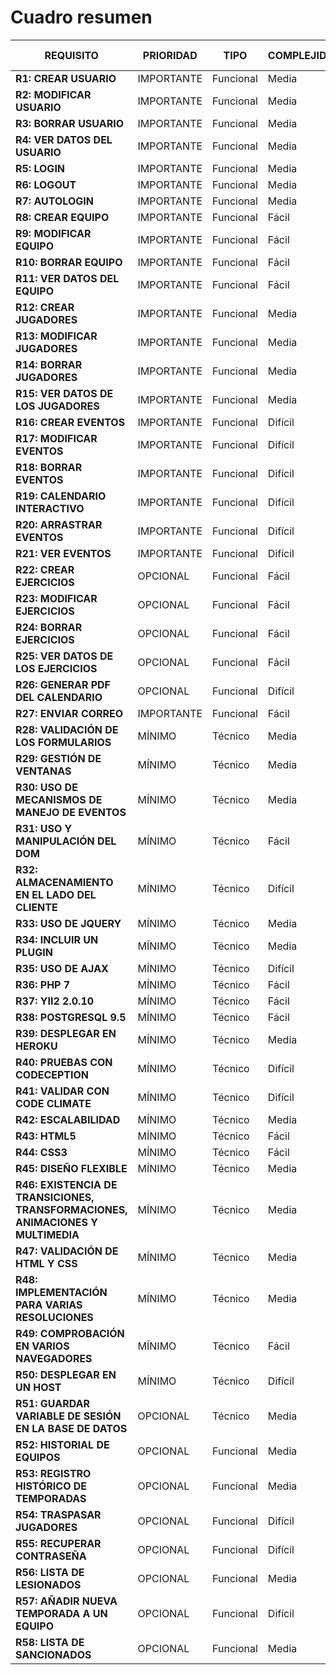 Cuadro resumen
====================
| **REQUISITO** | **PRIORIDAD** | **TIPO** | **COMPLEJIDAD** | **ENTREGA PLANIFICADA** | **ENTREGA REALIZADA** | **Nº ISSUE** |
| ----------    | ----------    | -------- | -------------   | ---------               | -----------           | ---------- |
| **R1: CREAR USUARIO** | IMPORTANTE | Funcional | Media | v1  | v1  | [1](https://github.com/christianchf/misterfut/issues/1) |
| **R2: MODIFICAR USUARIO** | IMPORTANTE | Funcional | Media | v1 | v1 | [2](https://github.com/christianchf/misterfut/issues/2) |
| **R3: BORRAR USUARIO** | IMPORTANTE | Funcional | Media | v1 | v1 | [3](https://github.com/christianchf/misterfut/issues/3) |
| **R4: VER DATOS DEL USUARIO** | IMPORTANTE | Funcional | Media | v1 | v1 | [4](https://github.com/christianchf/misterfut/issues/4) |
| **R5: LOGIN** | IMPORTANTE | Funcional | Media | v1 | v1 | [5](https://github.com/christianchf/misterfut/issues/5) |
| **R6: LOGOUT** | IMPORTANTE | Funcional | Media | v1 | v1 | [6](https://github.com/christianchf/misterfut/issues/6) |
| **R7: AUTOLOGIN** | IMPORTANTE | Funcional | Media | v1 | v1 | [7](https://github.com/christianchf/misterfut/issues/7) |
| **R8: CREAR EQUIPO** | IMPORTANTE | Funcional | Fácil | v1 | v1 | [8](https://github.com/christianchf/misterfut/issues/8) |
| **R9: MODIFICAR EQUIPO** | IMPORTANTE | Funcional | Fácil | v1 | v1 | [9](https://github.com/christianchf/misterfut/issues/9) |
| **R10: BORRAR EQUIPO** | IMPORTANTE | Funcional | Fácil | v1 | v1 | [10](https://github.com/christianchf/misterfut/issues/10) |
| **R11: VER DATOS DEL EQUIPO** | IMPORTANTE | Funcional | Fácil | v1 | v1 | [11](https://github.com/christianchf/misterfut/issues/11) |
| **R12: CREAR JUGADORES** | IMPORTANTE | Funcional | Media | v2 | v1 | [19](https://github.com/christianchf/misterfut/issues/19) |
| **R13: MODIFICAR JUGADORES** | IMPORTANTE | Funcional | Media | v2 | v1 | [20](https://github.com/christianchf/misterfut/issues/20) |
| **R14: BORRAR JUGADORES** | IMPORTANTE | Funcional | Media | v2 | v1 | [21](https://github.com/christianchf/misterfut/issues/21) |
| **R15: VER DATOS DE LOS JUGADORES** | IMPORTANTE | Funcional | Media | v2 | v1 | [22](https://github.com/christianchf/misterfut/issues/22) |
| **R16: CREAR EVENTOS** | IMPORTANTE | Funcional | Difícil | v3 | v2 | [28](https://github.com/christianchf/misterfut/issues/28) |
| **R17: MODIFICAR EVENTOS** | IMPORTANTE | Funcional | Difícil | v3 | v2 | [29](https://github.com/christianchf/misterfut/issues/29) |
| **R18: BORRAR EVENTOS** | IMPORTANTE | Funcional | Difícil | v3 | v2 | [30](https://github.com/christianchf/misterfut/issues/30) |
| **R19: CALENDARIO INTERACTIVO** | IMPORTANTE | Funcional | Difícil | v3 | v3 | [31](https://github.com/christianchf/misterfut/issues/31) |
| **R20: ARRASTRAR EVENTOS** | IMPORTANTE | Funcional | Difícil | v3 | v3 | [32](https://github.com/christianchf/misterfut/issues/32) |
| **R21: VER EVENTOS** | IMPORTANTE | Funcional | Difícil | v3 | v2 | [33](https://github.com/christianchf/misterfut/issues/33) |
| **R22: CREAR EJERCICIOS** | OPCIONAL | Funcional | Fácil | v3 | v3 | [34](https://github.com/christianchf/misterfut/issues/34) |
| **R23: MODIFICAR EJERCICIOS** | OPCIONAL | Funcional | Fácil | v3 | v3 | [35](https://github.com/christianchf/misterfut/issues/35) |
| **R24: BORRAR EJERCICIOS** | OPCIONAL | Funcional | Fácil | v3 | v3 | [36](https://github.com/christianchf/misterfut/issues/36) |
| **R25: VER DATOS DE LOS EJERCICIOS** | OPCIONAL | Funcional | Fácil | v3 | v3 | [37](https://github.com/christianchf/misterfut/issues/37) |
| **R26: GENERAR PDF DEL CALENDARIO** | OPCIONAL | Funcional | Difícil | v3 | v3 | [38](https://github.com/christianchf/misterfut/issues/38) |
| **R27: ENVIAR CORREO** | IMPORTANTE | Funcional | Fácil | v2 | v1 | [23](https://github.com/christianchf/misterfut/issues/23) |
| **R28: VALIDACIÓN DE LOS FORMULARIOS** | MÍNIMO | Técnico | Media | v3 | v3 | [39](https://github.com/christianchf/misterfut/issues/39) |
| **R29: GESTIÓN DE VENTANAS** | MÍNIMO | Técnico | Media | v3 | v2 | [40](https://github.com/christianchf/misterfut/issues/40) |
| **R30: USO DE MECANISMOS DE MANEJO DE EVENTOS** | MÍNIMO | Técnico | Media | v3 | v2 | [41](https://github.com/christianchf/misterfut/issues/41) |
| **R31: USO Y MANIPULACIÓN DEL DOM** | MÍNIMO | Técnico | Fácil | v2 | v2 | [24](https://github.com/christianchf/misterfut/issues/24) |
| **R32: ALMACENAMIENTO EN EL LADO DEL CLIENTE** | MÍNIMO | Técnico | Difícil | v3 | v2 | [42](https://github.com/christianchf/misterfut/issues/42) |
| **R33: USO DE JQUERY** | MÍNIMO | Técnico | Media | v2 | v2 | [25](https://github.com/christianchf/misterfut/issues/25) |
| **R34: INCLUIR UN PLUGIN** | MÍNIMO | Técnico | Media | v3 | v3 | [43](https://github.com/christianchf/misterfut/issues/43) |
| **R35: USO DE AJAX** | MÍNIMO | Técnico | Difícil | v3 | v2 | [44](https://github.com/christianchf/misterfut/issues/44) |
| **R36: PHP 7** | MÍNIMO | Técnico | Fácil | v1 | v1 | [12](https://github.com/christianchf/misterfut/issues/12) |
| **R37: YII2 2.0.10** | MÍNIMO | Técnico | Fácil | v1 | v1 | [13](https://github.com/christianchf/misterfut/issues/13) |
| **R38: POSTGRESQL 9.5** | MÍNIMO | Técnico | Fácil | v1 | v1 | [14](https://github.com/christianchf/misterfut/issues/14) |
| **R39: DESPLEGAR EN HEROKU** | MÍNIMO | Técnico | Media | v3 | v1 | [18](https://github.com/christianchf/misterfut/issues/18) |
| **R40: PRUEBAS CON CODECEPTION** | MÍNIMO | Técnico | Difícil | v3 | v3 | [45](https://github.com/christianchf/misterfut/issues/45) |
| **R41: VALIDAR CON CODE CLIMATE** | MÍNIMO | Técnico | Difícil | v3 | v2 | [46](https://github.com/christianchf/misterfut/issues/46) |
| **R42: ESCALABILIDAD** | MÍNIMO | Técnico | Media | v3 | v3 | [47](https://github.com/christianchf/misterfut/issues/47) |
| **R43: HTML5** | MÍNIMO | Técnico | Fácil | v1 | v1 | [15](https://github.com/christianchf/misterfut/issues/15) |
| **R44: CSS3** | MÍNIMO | Técnico | Fácil | v1 | v1 | [16](https://github.com/christianchf/misterfut/issues/16) |
| **R45: DISEÑO FLEXIBLE** | MÍNIMO | Técnico | Media | v2 | v3 | [26](https://github.com/christianchf/misterfut/issues/26) |
| **R46: EXISTENCIA DE TRANSICIONES, TRANSFORMACIONES, ANIMACIONES Y MULTIMEDIA** | MÍNIMO | Técnico | Media | v3 | v3 | [48](https://github.com/christianchf/misterfut/issues/48) |
| **R47: VALIDACIÓN DE HTML Y CSS** | MÍNIMO | Técnico | Media | v3 | v3 | [49](https://github.com/christianchf/misterfut/issues/49) |
| **R48: IMPLEMENTACIÓN PARA VARIAS RESOLUCIONES** | MÍNIMO | Técnico | Media | v3 | v3 | [50](https://github.com/christianchf/misterfut/issues/50) |
| **R49: COMPROBACIÓN EN VARIOS NAVEGADORES** | MÍNIMO | Técnico | Fácil | v2 | v3 | [27](https://github.com/christianchf/misterfut/issues/27) |
| **R50: DESPLEGAR EN UN HOST** | MÍNIMO | Técnico | Difícil | v3 | v1 | [51](https://github.com/christianchf/misterfut/issues/51) |
| **R51: GUARDAR VARIABLE DE SESIÓN EN LA BASE DE DATOS** | OPCIONAL | Técnico | Media | v1 | v1 | [17](https://github.com/christianchf/misterfut/issues/17) |
| **R52: HISTORIAL DE EQUIPOS** | OPCIONAL | Funcional | Media | v2 | v2 | [52](https://github.com/christianchf/misterfut/issues/52) |
| **R53: REGISTRO HISTÓRICO DE TEMPORADAS** | OPCIONAL | Funcional | Media | v2 | v2 | [53](https://github.com/christianchf/misterfut/issues/53) |
| **R54: TRASPASAR JUGADORES** | OPCIONAL | Funcional | Difícil | v2 | v2 | [54](https://github.com/christianchf/misterfut/issues/54) |
| **R55: RECUPERAR CONTRASEÑA** | OPCIONAL | Funcional | Difícil | v2 | v2 | [55](https://github.com/christianchf/misterfut/issues/55) |
| **R56: LISTA DE LESIONADOS** | OPCIONAL | Funcional | Media | v2 | v2 | [56](https://github.com/christianchf/misterfut/issues/56) |
| **R57: AÑADIR NUEVA TEMPORADA A UN EQUIPO** | OPCIONAL | Funcional | Difícil | v2 | v2 | [57](https://github.com/christianchf/misterfut/issues/57) |
| **R58: LISTA DE SANCIONADOS** | OPCIONAL | Funcional | Media | v3 | v3 | [58](https://github.com/christianchf/misterfut/issues/58) |
